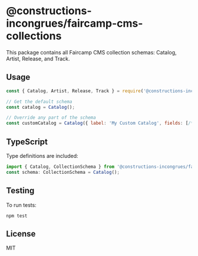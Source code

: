 # @constructions-incongrues/faircamp-cms-collections

This package contains all Faircamp CMS collection schemas: Catalog, Artist, Release, and Track.

## Usage

```js
const { Catalog, Artist, Release, Track } = require('@constructions-incongrues/faircamp-cms-collections');

// Get the default schema
const catalog = Catalog();

// Override any part of the schema
const customCatalog = Catalog({ label: 'My Custom Catalog', fields: [/* ... */] });
```

## TypeScript

Type definitions are included:

```ts
import { Catalog, CollectionSchema } from '@constructions-incongrues/faircamp-cms-collections';
const schema: CollectionSchema = Catalog();
```

## Testing

To run tests:

```
npm test
```

## License

MIT 